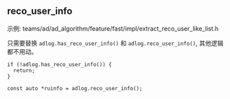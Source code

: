 ## reco_user_info

示例: teams/ad/ad_algorithm/feature/fast/impl/extract_reco_user_like_list.h

只需要替换 `adlog.has_reco_user_info()` 和 `adlog.reco_user_info()`, 其他逻辑都不用动。

    if (!adlog.has_reco_user_info()) {
      return;
    }

    const auto *ruinfo = adlog.reco_user_info();
